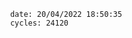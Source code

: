 

                date: 20/04/2022 18:50:35
                cycles: 24120

                         